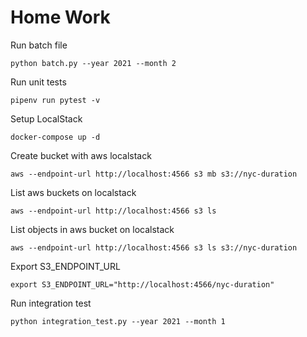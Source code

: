 # Home Work

Run batch file

```
python batch.py --year 2021 --month 2
```

Run unit tests

```
pipenv run pytest -v
```

Setup LocalStack

```
docker-compose up -d
```

Create bucket with aws localstack
```
aws --endpoint-url http://localhost:4566 s3 mb s3://nyc-duration
```

List aws buckets on localstack

```
aws --endpoint-url http://localhost:4566 s3 ls
```

List objects in aws bucket on localstack
```
aws --endpoint-url http://localhost:4566 s3 ls s3://nyc-duration
```

Export S3_ENDPOINT_URL

```
export S3_ENDPOINT_URL="http://localhost:4566/nyc-duration"
```

Run integration test

```
python integration_test.py --year 2021 --month 1
```